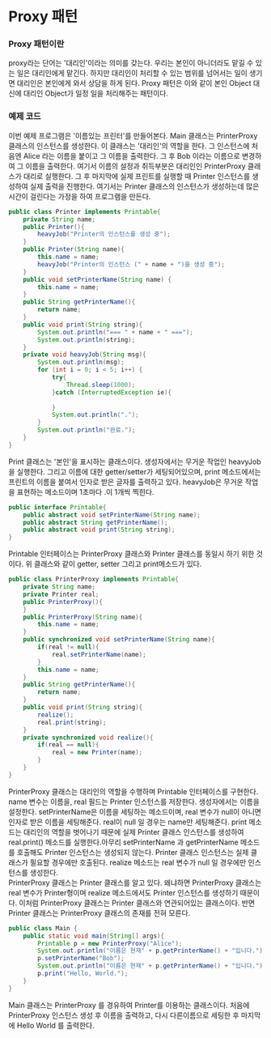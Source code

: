 # Proxy 패턴

### Proxy 패턴이란
proxy라는 단어는 '대리인'이라는 의미를 갖는다. 우리는 본인이 아니더라도 맡길 수 있는 일은 대리인에게 맡긴다. 하지만 대리인이 처리할 수 있는 범위를 넘어서는 일이 생기면
대리인은 본인에게 와서 상담을 하게 된다. Proxy 패턴은 이와 같이 본인 Object 대신에 대리인 Object가 일정 일을 처리해주는 패턴이다.

### 예제 코드
이번 예제 프로그램은 '이름있는 프린터'를 만들어본다. Main 클래스는 PrinterProxy 클래스의 인스턴스를 생성한다. 이 클래스는 '대리인'의 역할을 한다.
그 인스턴스에 처음엔 Alice 라는 이름을 붙이고 그 이름을 출력한다. 그 후 Bob 이라는 이름으로 변경하여 그 이름을 출력한다. 여기서 이름의 설정과 취득부분은
대리인인 PrinterProxy 클래스가 대리로 실행한다. 그 후 마지막에 실제 프린트를 실행할 때 Printer 인스턴스를 생성하여 실제 출력을 진행한다. 여기서는 Printer
클래스의 인스턴스가 생성하는데 많은 시간이 걸린다는 가정을 하여 프로그램을 만든다.

```java
public class Printer implements Printable{
    private String name;
    public Printer(){
        heavyJob("Printer의 인스턴스를 생성 중");
    }
    public Printer(String name){
        this.name = name;
        heavyJob("Printer의 인스턴스 (" + name + ")을 생성 중");
    }
    public void setPrinterName(String name) {
        this.name = name;
    }
    public String getPrinterName(){
        return name;
    }
    public void print(String string){
        System.out.println("=== " + name + " ===");
        System.out.println(string);
    }
    private void heavyJob(String msg){
        System.out.println(msg);
        for (int i = 0; i < 5; i++) {
            try{
                Thread.sleep(1000);
            }catch (InterruptedException ie){
                
            }
            System.out.println(".");
        }
        System.out.println("완료.");
    }
}
```
Print 클래스는 '본인'을 표시하는 클래스이다. 생성자에서는 무거운 작업인 heavyJob을 실행한다. 그리고 이름에 대한 getter/setter가 세팅되어있으며, 
print 메소드에서는 프린트의 이름을 붙여서 인자로 받은 글자를 출력하고 있다. heavyJob은 무거운 작업을 표현하는 메소드이며 1초마다 .이 1개씩 찍힌다.

```java
public interface Printable{
    public abstract void setPrinterName(String name);
    public abstract String getPrinterName();
    public abstract void print(String string);
}
```
Printable 인터페이스는 PrinterProxy 클래스와 Printer 클래스를 동일시 하기 위한 것이다. 위 클래스와 같이 getter, setter 그리고 print메소드가 있다.

```java
public class PrinterProxy implements Printable{
    private String name;
    private Printer real;
    public PrinterProxy(){
    }
    public PrinterProxy(String name){
        this.name = name;
    }
    public synchronized void setPrinterName(String name){
        if(real != null){
            real.setPrinterName(name);
        }
        this.name = name;
    }
    public String getPrinterName(){
        return name;
    }
    public void print(String string){
        realize();
        real.print(string);
    }
    private synchronized void realize(){
        if(real == null){
            real = new Printer(name);
        }
    }
}
```
PrinterProxy 클래스는 대리인의 역할을 수행하며 Printable 인터페이스를 구현한다. name 변수는 이름을, real 필드는 Printer 인스턴스를 저장한다. 생성자에서는
이름을 설정한다. setPrinterName은 이름을 세팅하는 메소드이며, real 변수가 null이 아니면 인자로 받은 이름을 세팅해준다. real이 null 일 경우는 name만
세팅해준다. print 메소드는 대리인의 역할을 벗어나기 때문에 실제 Printer 클래스 인스턴스를 생성하여 real.print() 메소드를 실행한다.아무리 setPrinterName 과
getPrinterName 메소드를 호출해도 Printer 인스턴스는 생성되지 않는다. Printer 클래스 인스턴스는 실제 클래스가 필요할 경우에만 호출된다. realize 메소드는
real 변수가 null 일 경우에만 인스턴스를 생성한다.\
PrinterProxy 클래스는 Printer 클래스를 알고 있다. 왜냐하면 PrinterProxy 클래스는 real 변수가 Printer형이며 realize 메소드에서도 Printer 인스턴스를
생성하기 때문이다. 이처럼 PrinterProxy 클래스는 Printer 클래스와 연관되어있는 클래스이다. 반면 Printer 클래스는 PrinterProxy 클래스의 존재를 전혀 모른다.

```java
public class Main {
    public static void main(String[] args){
        Printable p = new PrinterProxy("Alice");
        System.out.println("이름은 현재" + p.getPrinterName() + "입니다.");
        p.setPrinterName("Bob");
        System.out.println("이름은 현재" + p.getPrinterName() + "입니다.");
        p.print("Hello, World.");
    }
}
```
Main 클래스는 PrinterProxy 를 경유하여 Printer를 이용하는 클래스이다. 처음에 PrinterProxy 인스턴스 생성 후 이름을 출력하고, 다시 다른이름으로 세팅한 후 
마지막에 Hello World 를 출력한다.